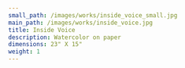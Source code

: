 ```yaml
---
small_path: /images/works/inside_voice_small.jpg
main_path: /images/works/inside_voice.jpg
title: Inside Voice
description: Watercolor on paper
dimensions: 23" X 15"
weight: 1
---
```

